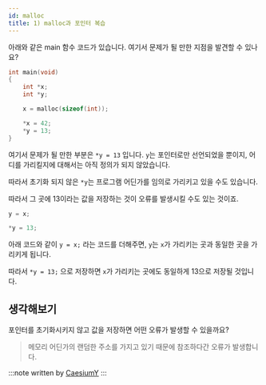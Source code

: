 ```yaml
---
id: malloc
title: 1) malloc과 포인터 복습
---
```


아래와 같은 main 함수 코드가 있습니다. 여기서 문제가 될 만한 지점을 발견할 수 있나요?

```c
int main(void)
{
    int *x;
    int *y;

    x = malloc(sizeof(int));

    *x = 42;
    *y = 13;
}
```
여기서 문제가 될 만한 부분은 `*y = 13` 입니다. `y`는 포인터로만 선언되었을 뿐이지, 어디를 가리킬지에 대해서는 아직 정의가 되지 않았습니다.

따라서 초기화 되지 않은 `*y`는 프로그램 어딘가를 임의로 가리키고 있을 수도 있습니다.

따라서 그 곳에 13이라는 값을 저장하는 것이 오류를 발생시킬 수도 있는 것이죠.

```c
y = x;

*y = 13;
```

아래 코드와 같이 `y = x;` 라는 코드를 더해주면,  `y`는 `x`가 가리키는 곳과 동일한 곳을 가리키게 됩니다.

따라서 `*y = 13;` 으로 저장하면  `x`가 가리키는 곳에도 동일하게 13으로 저장될 것입니다.

## 생각해보기

포인터를 초기화시키지 않고 값을 저장하면 어떤 오류가 발생할 수 있을까요?

> 메모리 어딘가의 랜덤한 주소를 가지고 있기 때문에 참조하다간 오류가 발생합니다.


:::note
written by [CaesiumY](https://github.com/CaesiumY)
:::